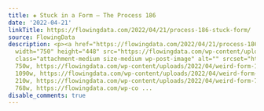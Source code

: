 ```yaml
---
title: ✚ Stuck in a Form – The Process 186
date: '2022-04-21'
linkTitle: https://flowingdata.com/2022/04/21/process-186-stuck-form/
source: FlowingData
description: <p><a href="https://flowingdata.com/2022/04/21/process-186-stuck-form/"><img
  width="750" height="448" src="https://flowingdata.com/wp-content/uploads/2022/04/weird-form-750x448.png"
  class="attachment-medium size-medium wp-post-image" alt="" srcset="https://flowingdata.com/wp-content/uploads/2022/04/weird-form-750x448.png
  750w, https://flowingdata.com/wp-content/uploads/2022/04/weird-form-1090x651.png
  1090w, https://flowingdata.com/wp-content/uploads/2022/04/weird-form-210x125.png
  210w, https://flowingdata.com/wp-content/uploads/2022/04/weird-form-768x459.png
  768w, https://flowingdata.com/wp-co ...
disable_comments: true
---
```

<p><a href="https://flowingdata.com/2022/04/21/process-186-stuck-form/"><img width="750" height="448" src="https://flowingdata.com/wp-content/uploads/2022/04/weird-form-750x448.png" class="attachment-medium size-medium wp-post-image" alt="" srcset="https://flowingdata.com/wp-content/uploads/2022/04/weird-form-750x448.png 750w, https://flowingdata.com/wp-content/uploads/2022/04/weird-form-1090x651.png 1090w, https://flowingdata.com/wp-content/uploads/2022/04/weird-form-210x125.png 210w, https://flowingdata.com/wp-content/uploads/2022/04/weird-form-768x459.png 768w, https://flowingdata.com/wp-co ...
